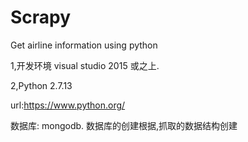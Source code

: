 # Scrapy
Get airline information using python

1,开发环境 visual studio 2015 或之上. 

2,Python 2.7.13

url:https://www.python.org/

数据库: mongodb. 数据库的创建根据,抓取的数据结构创建
